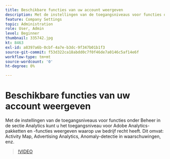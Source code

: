 ```yaml
---
title: Beschikbare functies van uw account weergeven
description: Met de instellingen van de toegangsniveaus voor functies onder Beheer in de sectie Analytics kunt u het toegangsniveau voor Adobe Analytics-pakketten en -functies weergeven waarop uw bedrijf recht heeft. Dit omvat Activity Map, Advertising Analytics, Anomaly-detectie in waarschuwingen, enz.
feature: Company Settings
topic: Administration
role: User, Admin
level: Beginner
thumbnail: 335742.jpg
kt: 8463
exl-id: a8397a6b-0cbf-4a7e-b3dc-9f347b01b1f3
source-git-commit: f53d322ca18abdd0c7f0f46de7a0146c5af14e6f
workflow-type: tm+mt
source-wordcount: '0'
ht-degree: 0%

---
```


# Beschikbare functies van uw account weergeven

Met de instellingen van de toegangsniveaus voor functies onder Beheer in de sectie Analytics kunt u het toegangsniveau voor Adobe Analytics-pakketten en -functies weergeven waarop uw bedrijf recht heeft. Dit omvat: Activity Map, Advertising Analytics, Anomaly-detectie in waarschuwingen, enz.


>[!VIDEO](https://video.tv.adobe.com/v/335742/?quality=12&learn=on)

